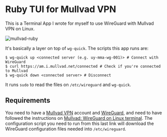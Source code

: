# Ruby TUI for Mullvad VPN

This is a Terminal App I wrote for myself to use WireGuard with Mullvad VPN on Linux.

![mullvad-ruby](https://github.com/user-attachments/assets/cc2f7c0a-8325-44bb-9752-8c3a5495dba7)

It's basically a layer on top of `wg-quick`. The scripts this app runs are:

```
$ wg-quick up <connected server (e.g. uy-mma-wg-001)> # Connect with WireGuard
$ curl https://am.i.mullvad.net/connected # Check if you're connected to Mullvad
$ wg-quick down <connected server> # Disconnect
```

It runs `sudo` to read the files on `/etc/wireguard` and `wg-quick`.

## Requirements

You need to have a [Mullvad VPN](https://mullvad.net) account and [WireGuard](https://www.wireguard.com/install/), and need to have followed the instructions on [Mullvad: WireGuard on Linux terminal](https://mullvad.net/en/help/wireguard-and-mullvad-vpn). The configuration script you need to run from this last link will download the WireGuard configuration files needed into `/etc/wireguard`.
